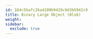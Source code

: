 ```yaml
---
id: 184c5bafc26a4209b9429c0d3b5942c9
title: Binary Large Object (Blob)
weight:
sidebar:
  exclude: true
---
```


